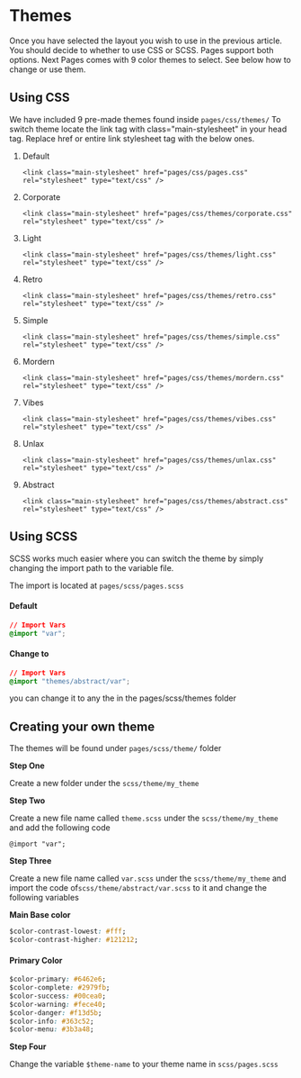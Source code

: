 # Themes

Once you have selected the layout you wish to use in the previous article. You should decide to whether to use CSS or SCSS. Pages support both options. Next Pages comes with 9 color themes to select. See below how to change or use them.  


## **Using CSS**

We have included 9 pre-made themes found inside `pages/css/themes/` To switch theme locate the link tag with class="main-stylesheet" in your head tag. Replace href or entire link stylesheet tag with the below ones.

1. Default

   ```markup
   <link class="main-stylesheet" href="pages/css/pages.css" rel="stylesheet" type="text/css" />
   ```

2. Corporate

   ```markup
   <link class="main-stylesheet" href="pages/css/themes/corporate.css" rel="stylesheet" type="text/css" />
   ```

3. Light

   ```markup
   <link class="main-stylesheet" href="pages/css/themes/light.css" rel="stylesheet" type="text/css" />
   ```

4. Retro

   ```markup
   <link class="main-stylesheet" href="pages/css/themes/retro.css" rel="stylesheet" type="text/css" />
   ```

5. Simple

   ```markup
   <link class="main-stylesheet" href="pages/css/themes/simple.css" rel="stylesheet" type="text/css" />
   ```

6. Mordern

   ```markup
   <link class="main-stylesheet" href="pages/css/themes/mordern.css" rel="stylesheet" type="text/css" />
   ```

7. Vibes

   ```markup
   <link class="main-stylesheet" href="pages/css/themes/vibes.css" rel="stylesheet" type="text/css" />
   ```

8. Unlax

   ```markup
   <link class="main-stylesheet" href="pages/css/themes/unlax.css" rel="stylesheet" type="text/css" />
   ```

9. Abstract

   ```markup
   <link class="main-stylesheet" href="pages/css/themes/abstract.css" rel="stylesheet" type="text/css" />
   ```

## **Using SCSS**

SCSS works much easier where you can switch the theme by simply changing the import path to the variable file.  
  
The import is located at `pages/scss/pages.scss` 

#### Default

```css
// Import Vars
@import "var";
```

#### Change to 

```css
// Import Vars
@import "themes/abstract/var";
```

you can change it to any the in the pages/scss/themes folder

## **Creating your own theme**

The themes will be found under `pages/scss/theme/` folder

**Step One**

Create a new folder under the `scss/theme/my_theme`

**Step Two**

Create a new file name called `theme.scss` under the `scss/theme/my_theme` and add the following code

```text
@import "var";
```

**Step Three**

Create a new file name called `var.scss` under the `scss/theme/my_theme` and import the code of`scss/theme/abstract/var.scss` to it and change the following variables   
  
**Main Base color** 

```css
$color-contrast-lowest: #fff; 
$color-contrast-higher: #121212;
```

#### Primary Color

```css
$color-primary: #6462e6;
$color-complete: #2979fb; 
$color-success: #00cea0; 
$color-warning: #fece40; 
$color-danger: #f13d5b; 
$color-info: #363c52; 
$color-menu: #3b3a48;
```

**Step Four**

Change the variable `$theme-name` to your theme name in `scss/pages.scss`

